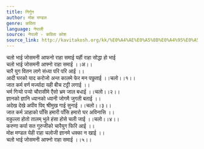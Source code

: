 ```yaml
---
title: निर्गुन
author: मोक्ष मण्डल
genre: कविता
language: नेपाली
source: नेपाली - कविता कोश
source_link: http://kavitakosh.org/kk/%E0%A4%AE%E0%A5%8B%E0%A4%95%E0%A5%8D%E0%A4%B7_%E0%A4%AE%E0%A4%A3%E0%A5%8D%E0%A4%A1%E0%A4%B2
---
```


चलो भाई जोसमनी आफनो राहा समाई यर्ही राहा सोद्धा हो भाई  
चलो भाई जोसमनी आफ्नो राहा समाई ।।अ।।  
चारै युग वितन लागे संध्या परि परि आई ।।  
आदी घरको याद करोजो अन्त कालमे फेर मन पछुताई ।।चलो।।१।।  
जात कर्म वर्ण मर्ज्यादा यही बीच टट्टी लगाई ।।  
भर्म गिर्‍यो पर्‍यो चौरासीमे एैसो भ्रम जाल बधाई ।।चलो।।२।।  
ज्ञानको ज्ञानि ध्यानको ध्यानी जोगमै जुगती बताई ।।  
अदेख देखे अपीव पिव् श्रीमुख गाई सुनाई ।।चलो।।३।।  
जात कर्म ञाहाको पाँसि हमारी पाँसि हमारो घर अविनासि ।।  
वकुल्ला होतो तालम् भुले हंसा होसे चली जाई ।।चलो।।४।।  
करुणा कर्पा सत गुरुजीको चारैयुग फिरि आई ।।  
मोक्ष मण्डल येही राहा चलोजी ज्ञानमे धक्का न खाई ।।  
चलो भाई जोसमनी आफ्नो राहा समाई ।।५।।

